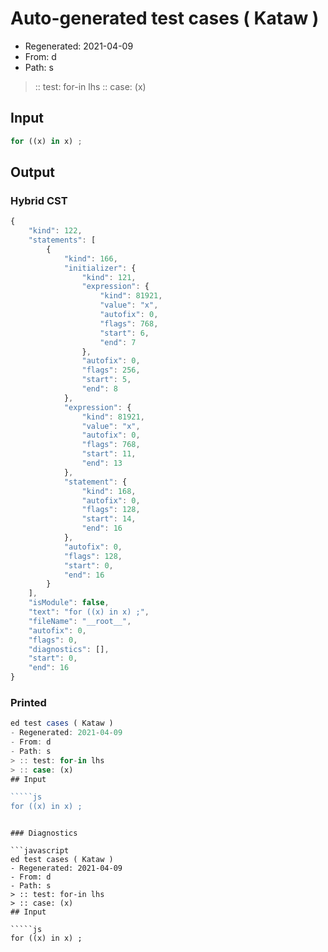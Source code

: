 # Auto-generated test cases ( Kataw )
- Regenerated: 2021-04-09
- From: d
- Path: s
> :: test: for-in lhs
> :: case: (x)
## Input

`````js
for ((x) in x) ;
`````

## Output

### Hybrid CST

```javascript
{
    "kind": 122,
    "statements": [
        {
            "kind": 166,
            "initializer": {
                "kind": 121,
                "expression": {
                    "kind": 81921,
                    "value": "x",
                    "autofix": 0,
                    "flags": 768,
                    "start": 6,
                    "end": 7
                },
                "autofix": 0,
                "flags": 256,
                "start": 5,
                "end": 8
            },
            "expression": {
                "kind": 81921,
                "value": "x",
                "autofix": 0,
                "flags": 768,
                "start": 11,
                "end": 13
            },
            "statement": {
                "kind": 168,
                "autofix": 0,
                "flags": 128,
                "start": 14,
                "end": 16
            },
            "autofix": 0,
            "flags": 128,
            "start": 0,
            "end": 16
        }
    ],
    "isModule": false,
    "text": "for ((x) in x) ;",
    "fileName": "__root__",
    "autofix": 0,
    "flags": 0,
    "diagnostics": [],
    "start": 0,
    "end": 16
}
```

### Printed

```javascript
ed test cases ( Kataw )
- Regenerated: 2021-04-09
- From: d
- Path: s
> :: test: for-in lhs
> :: case: (x)
## Input

`````js
for ((x) in x) ;
`````
```

### Diagnostics

```javascript
ed test cases ( Kataw )
- Regenerated: 2021-04-09
- From: d
- Path: s
> :: test: for-in lhs
> :: case: (x)
## Input

`````js
for ((x) in x) ;
`````
```

